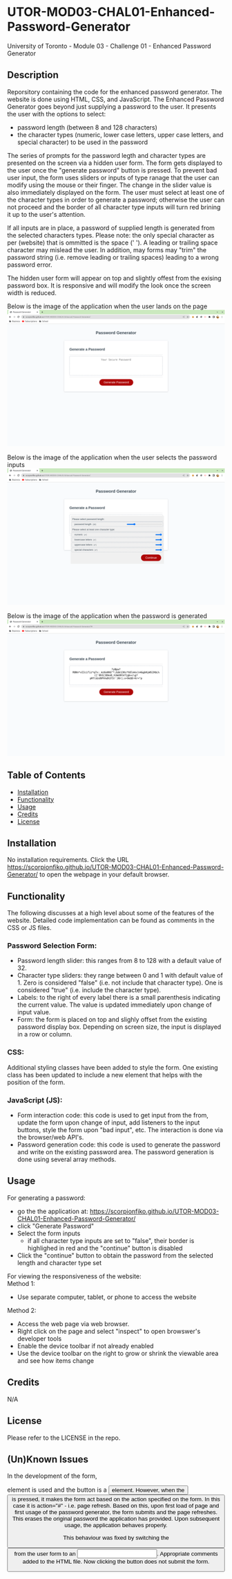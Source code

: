 # UTOR-MOD03-CHAL01-Enhanced-Password-Generator
University of Toronto - Module 03 - Challenge 01 - Enhanced Password Generator

## Description

Reporsitory containing the code for the enhanced password generator. The website is done using HTML, CSS, and JavaScript. The Enhanced Password Generator goes beyond just supplying a password to the user. It presents the user with the options to select:<br>
- password length (between 8 and 128 characters) 
- the character types (numeric, lower case letters, upper case letters, and special character) to be used in the password

The series of prompts for the password legth and character types are presented on the screen via a hidden user form. The form gets displayed to the user once the "generate password" button is pressed. To prevent bad user input, the form uses sliders or inputs of type ranage that the user can modify using the mouse or their finger. The change in the slider value is also immediately displayed on the form. The user must select at least one of the character types in order to generate a password; otherwise the user can not proceed and the border of all character type inputs will turn red brining it up to the user's attention.

If all inputs are in place, a password of supplied length is generated from the selected characters types. Please note: the only special character as per (website) that is ommitted is the space (' '). A leading or trailing space character may mislead the user. In addition, may forms may "trim" the password string (i.e. remove leading or trailing spaces) leading to a wrong password error.  

The hidden user form will appear on top and slightly offest from the exising password box. It is responsive and will modify the look once the screen width is reduced.

Below is the image of the application when the user lands on the page
![Website Landing](./assets/images/EnhancedPasswordGen-01-landing.png)

Below is the image of the application when the user selects the password inputs
![User Prompts](./assets/images/EnhancedPasswordGen-02-userprompts.png)

Below is the image of the application when the password is generated
![Generated Password](./assets/images/EnhancedPasswordGen-03-password.png)


## Table of Contents

- [Installation](#installation)
- [Functionality](#functionality)
- [Usage](#usage)
- [Credits](#credits)
- [License](#license)

## Installation

No installation requirements. Click the URL https://scorpionfiko.github.io/UTOR-MOD03-CHAL01-Enhanced-Password-Generator/ to open the webpage in your default browser.

## Functionality
The following discusses at a high level about some of the features of the website. Detailed code implementation can be found as comments in the CSS or JS files.

### Password Selection Form:
- Password length slider: this ranges from 8 to 128 with a default value of 32.
- Character type sliders: they range between 0 and 1 with default value of 1. Zero is considered "false" (i.e. not include that character type). One is considered "true" (i.e. include the character type).
- Labels: to the right of every label there is a small parenthesis indicating the current value. The value is updated immediately upon change of input value. 
- Form: the form is placed on top and slighly offset from the existing password display box. Depending on screen size, the input is displayed in a row or column. 

### CSS:
Additional styling classes have been added to style the form. One existing class has been updated to include a new element that helps with the position of the form. 

### JavaScript (JS):
- Form interaction code: this code is used to get input from the from, update the form upon change of input, add listeners to the input buttons, style the form upon "bad input", etc. The interaction is done via the browser/web API's. 
- Password generation code: this code is used to generate the password and write on the existing password area. The password generation is done using several array methods.

## Usage
For generating a password:<br>
- go the the application at: https://scorpionfiko.github.io/UTOR-MOD03-CHAL01-Enhanced-Password-Generator/
- click "Generate Password"
- Select the form inputs
    - if all character type inputs are set to "false", their border is highlighed in red and the "continue" button is disabled
- Click the "continue" button to obtain the password from the selected length and character type set

For viewing the responsiveness of the website:<br />
Method 1:
- Use separate computer, tablet, or phone to access the website

Method 2:
- Access the web page via web browser.
- Right click on the page and select "inspect" to open browswer's developer tools
- Enable the device toolbar if not already enabled
- Use the device toolbar on the right to grow or shrink the viewable area and see how items change

## Credits

N/A

## License

Please refer to the LICENSE in the repo.

## (Un)Known Issues
In the development of the form, <form> element is used and the button is a <button> element. However, when the <button> is pressed, it makes the form act based on the action specified on the form. In this case it is action="#" - i.e. page refresh. Based on this, upon first load of page and first usage of the password generator, the form submits and the page refreshes. This erases the original password the application has provided. Upon subsequent usage, the application behaves properly.

This behaviour was fixed by switching the <button> from the user form to an <input>. Appropriate comments added to the HTML file. Now clicking the button does not submit the form.
